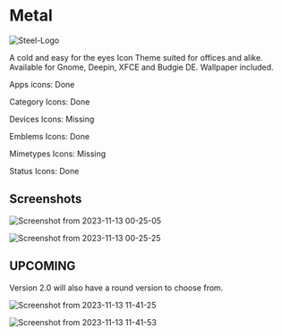 # Metal

![Steel-Logo](https://github.com/SethStormR/Metal/assets/60283532/24e078ac-f746-4195-b87e-f925e5de9b6b)

A cold and easy for the eyes Icon Theme suited for offices and alike. Available for Gnome, Deepin, XFCE and Budgie DE.
Wallpaper included.

Apps icons: Done

Category Icons: Done

Devices Icons: Missing

Emblems Icons: Done

Mimetypes Icons: Missing

Status Icons: Done


Screenshots
--
![Screenshot from 2023-11-13 00-25-05](https://github.com/SethStormR/Metal/assets/60283532/4194d8e3-f4f2-4b5f-820d-5e1c106e134b)

![Screenshot from 2023-11-13 00-25-25](https://github.com/SethStormR/Metal/assets/60283532/d8d5c0e2-d334-427d-9c0b-d738727b838b)

UPCOMING
--
Version 2.0 will also have a round version to choose from.

![Screenshot from 2023-11-13 11-41-25](https://github.com/SethStormR/Metal/assets/60283532/92da3acc-6a8c-443d-9da2-2471d8f08d01)


![Screenshot from 2023-11-13 11-41-53](https://github.com/SethStormR/Metal/assets/60283532/8a3b1a05-d540-4a85-92bc-00b06a1f135c)


